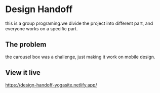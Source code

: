 # Design Handoff

this is a group programing.we divide the project into different part, and everyone works on a specific part.

## The problem

the carousel box was a challenge, just making it work on mobile design. 

## View it live

https://design-handoff-yogasite.netlify.app/
